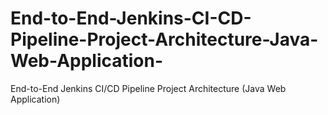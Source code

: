 # End-to-End-Jenkins-CI-CD-Pipeline-Project-Architecture-Java-Web-Application-
End-to-End Jenkins CI/CD Pipeline Project Architecture (Java Web Application)
